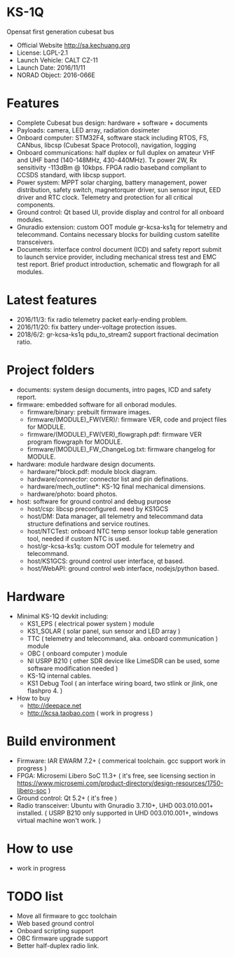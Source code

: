 # KS-1Q
Opensat first generation cubesat bus
* Official Website http://sa.kechuang.org
* License: LGPL-2.1
* Launch Vehicle: CALT CZ-11
* Launch Date: 2016/11/11
* NORAD Object: 2016-066E

# Features
* Complete Cubesat bus design: hardware + software + documents
* Payloads: camera, LED array, radiation dosimeter
* Onboard computer: STM32F4, software stack including RTOS, FS, CANbus, libcsp (Cubesat Space Protocol), navigation, logging
* Onboard communications: half duplex or full duplex on amateur VHF and UHF band (140-148MHz, 430-440MHz). Tx power 2W, Rx sensitivity -113dBm @ 10kbps. FPGA radio baseband compliant to CCSDS standard, with libcsp support. 
* Power system: MPPT solar charging, battery management, power distribution, safety switch, magnetorquer driver, sun sensor input, EED driver and RTC clock. Telemetry and protection for all critical components.
* Ground control: Qt based UI, provide display and control for all onboard modules.
* Gnuradio extension: custom OOT module gr-kcsa-ks1q for telemetry and telecommand. Contains necessary blocks for building custom satellite transceivers.
* Documents: interface control document (ICD) and safety report submit to launch service provider, including mechanical stress test and EMC test report. Brief product introduction, schematic and flowgraph for all modules.

# Latest features
* 2016/11/3: fix radio telemetry packet early-ending problem.
* 2016/11/20: fix battery under-voltage protection issues.
* 2018/6/2: gr-kcsa-ks1q pdu_to_stream2 support fractional decimation ratio.

# Project folders
* documents: system design documents, intro pages, ICD and safety report.
* firmware: embedded software for all onborad modules.
  * firmware/binary: prebuilt firmware images. 
  * firmware/(MODULE)_FW(VER)/: firmware VER, code and project files for MODULE.
  * firmware/(MODULE)_FW(VER)_flowgraph.pdf: firmware VER program flowgraph for MODULE.
  * firmware/(MODULE)_FW_ChangeLog.txt: firmware changelog for MODULE.
* hardware: module hardware design documents.
  * hardware/*block.pdf: module block diagram.
  * hardware/*connector*: connector list and pin definations.
  * hardware/mech_outline*: KS-1Q final mechanical dimensions.
  * hardware/photo: board photos.
* host: software for ground control and debug purpose
  * host/csp: libcsp preconfigured. need by KS1GCS
  * host/DM: Data manager, all telemetry and telecommand data structure definations and service routines.
  * host/NTCTest: onboard NTC temp sensor lookup table generation tool, needed if custom NTC is used.
  * host/gr-kcsa-ks1q: custom OOT module for telemetry and telecommand.
  * host/KS1GCS: ground control user interface, qt based.
  * host/WebAPI: ground control web interface, nodejs/python based.

# Hardware
* Minimal KS-1Q devkit including:
  * KS1_EPS ( electrical power system ) module
  * KS1_SOLAR ( solar panel, sun sensor and LED array )
  * TTC ( telemetry and telecommand, aka. onboard communication ) module
  * OBC ( onboard computer ) module
  * NI USRP B210 ( other SDR device like LimeSDR can be used, some software modification needed )
  * KS-1Q internal cables.
  * KS1 Debug Tool ( an interface wiring board, two stlink or jlink, one flashpro 4. )
* How to buy
  * http://deepace.net
  * http://kcsa.taobao.com ( work in progress )

# Build environment
  * Firmware: IAR EWARM 7.2+ ( commerical toolchain. gcc support work in progress )
  * FPGA: Microsemi Libero SoC 11.3+ ( it's free, see licensing section in https://www.microsemi.com/product-directory/design-resources/1750-libero-soc  )
  * Ground control: Qt 5.2+ ( it's free )
  * Radio transceiver: Ubuntu with Gnuradio 3.7.10+, UHD 003.010.001+ installed. ( USRP B210 only supported in UHD 003.010.001+, windows virtual machine won't work. )

# How to use
  * work in progress

# TODO list
  * Move all firmware to gcc toolchain
  * Web based ground control 
  * Onboard scripting support
  * OBC firmware upgrade support
  * Better half-duplex radio link.


